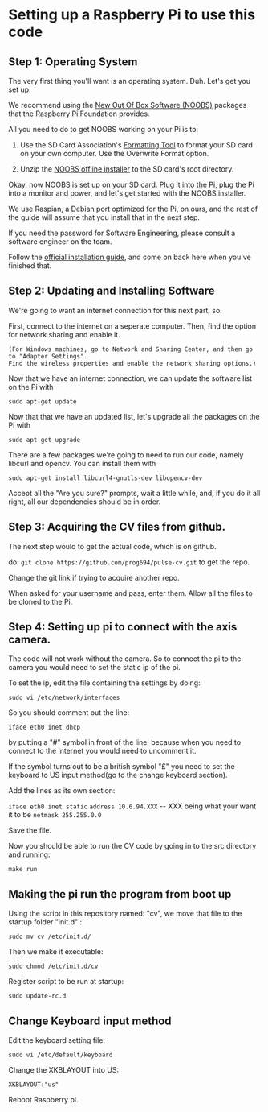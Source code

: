 Setting up a Raspberry Pi to use this code
==========================================

Step 1: Operating System
------------------------
The very first thing you'll want is an operating system. Duh. Let's get you set up.

We recommend using the [New Out Of Box Software (NOOBS)](http://www.raspberrypi.org/downloads) packages that the Raspberry Pi Foundation provides.

All you need to do to get NOOBS working on your Pi is to:

1. Use the SD Card Association's [Formatting Tool](https://www.sdcard.org/downloads/formatter_4) to format your SD card on your own computer. Use the Overwrite Format option.

2. Unzip the [NOOBS offline installer](http://downloads.raspberrypi.org/NOOBS_latest) to the SD card's root directory.

Okay, now NOOBS is set up on your SD card. Plug it into the Pi, plug the Pi into a monitor and power, and let's get started with the NOOBS installer.

We use Raspian, a Debian port optimized for the Pi, on ours, and the rest of the guide will assume that you install that in the next step.

If you need the password for Software Engineering, please consult a software engineer on the team.

Follow the [official installation guide](https://github.com/raspberrypi/noobs/blob/master/README.md), and come on back here when you've finished that.

Step 2: Updating and Installing Software
----------------------------------------
We're going to want an internet connection for this next part, so:

  First, connect to the internet on a seperate computer. Then, find the option for network sharing and enable it.
  
    (For Windows machines, go to Network and Sharing Center, and then go to "Adapter Settings".
    Find the wireless properties and enable the network sharing options.)
    

Now that we have an internet connection, we can update the software list on the Pi with

  `sudo apt-get update`

Now that that we have an updated list, let's upgrade all the packages on the Pi with

  `sudo apt-get upgrade`

There are a few packages we're going to need to run our code, namely libcurl and opencv. You can install them with

  `sudo apt-get install libcurl4-gnutls-dev libopencv-dev`

Accept all the "Are you sure?" prompts, wait a little while, and, if you do it all right, all our dependencies should be in order.

Step 3: Acquiring the CV files from github.
-------------------------------------------

The next step would to get the actual code, which is on github.

do:
  `git clone https://github.com/prog694/pulse-cv.git` to get the repo.

Change the git link if trying to acquire another repo.

When asked for your username and pass, enter them. Allow all the files to be cloned to the Pi.



Step 4: Setting up pi to connect with the axis camera.
--------------------------------------------------------

The code will not work without the camera. So to connect the pi to the camera you would need to set the static ip of the pi.

To set the ip, edit the file containing the settings by doing:

  `sudo vi /etc/network/interfaces` 

So you should comment out the line:

  `iface eth0 inet dhcp` 

by putting a "#" symbol in front of the line, because when you need to connect to the internet you would need to uncomment it.

If the symbol turns out to be a british symbol "£" you need to set the keyboard to US input method(go to the change keyboard section).

Add the lines as its own section:

  `iface eth0 inet static`
  `address 10.6.94.XXX` -- XXX being what your want it to be
  `netmask 255.255.0.0`
  
Save the file.

Now you should be able to run the CV code by going in to the src directory and running:

  `make run`
  


Making the pi run the program from boot up
------------------------------------------

Using the script in this repository named: "cv", we move that file to the startup folder "init.d" :

  `sudo mv cv /etc/init.d/`
  
Then we make it executable:

  `sudo chmod /etc/init.d/cv`
  
Register script to be run at startup:

  `sudo update-rc.d`
  


Change Keyboard input method
--------------------------------

Edit the keyboard setting file:

  `sudo vi /etc/default/keyboard`

Change the XKBLAYOUT into US:

  `XKBLAYOUT:"us"`
  
Reboot Raspberry pi.
